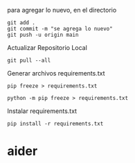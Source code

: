 para agregar lo nuevo, en el directorio

    git add .
    git commit -m "se agrega lo nuevo"
    git push -u origin main

Actualizar Repositorio Local

	git pull --all
	
	
Generar archivos requirements.txt
	
	pip freeze > requirements.txt

	python -m pip freeze > requirements.txt
	

Instalar requirements.txt

	pip install -r requirements.txt


# 
# aider
